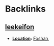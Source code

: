 
# Backlinks
## [leekeifon](<leekeifon.md>)
- **[Location](<Location.md>):** [Foshan](<Foshan.md>),

